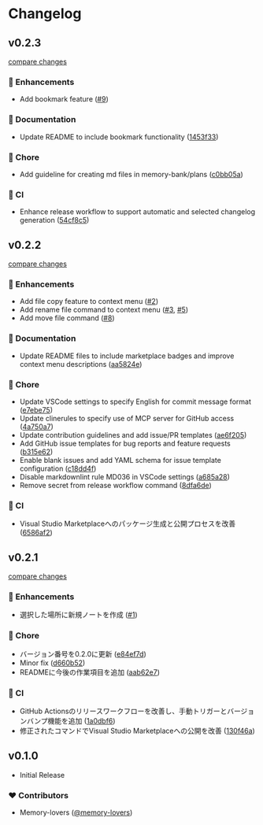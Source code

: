 # Changelog

## v0.2.3

[compare changes](https://github.com/memorylovers/sortable-explorer/compare/v0.2.2...v0.2.3)

### 🚀 Enhancements

- Add bookmark feature ([#9](https://github.com/memorylovers/sortable-explorer/pull/9))

### 📖 Documentation

- Update README to include bookmark functionality ([1453f33](https://github.com/memorylovers/sortable-explorer/commit/1453f33))

### 🏡 Chore

- Add guideline for creating md files in memory-bank/plans ([c0bb05a](https://github.com/memorylovers/sortable-explorer/commit/c0bb05a))

### 🤖 CI

- Enhance release workflow to support automatic and selected changelog generation ([54cf8c5](https://github.com/memorylovers/sortable-explorer/commit/54cf8c5))

## v0.2.2

[compare changes](https://github.com/memorylovers/sortable-explorer/compare/v0.2.1...v0.2.2)

### 🚀 Enhancements

- Add file copy feature to context menu ([#2](https://github.com/memorylovers/sortable-explorer/pull/2))
- Add rename file command to context menu ([#3](https://github.com/memorylovers/sortable-explorer/pull/3), [#5](https://github.com/memorylovers/sortable-explorer/pull/5))
- Add move file command ([#8](https://github.com/memorylovers/sortable-explorer/pull/8))

### 📖 Documentation

- Update README files to include marketplace badges and improve context menu descriptions ([aa5824e](https://github.com/memorylovers/sortable-explorer/commit/aa5824e))

### 🏡 Chore

- Update VSCode settings to specify English for commit message format ([e7ebe75](https://github.com/memorylovers/sortable-explorer/commit/e7ebe75))
- Update clinerules to specify use of MCP server for GitHub access ([4a750a7](https://github.com/memorylovers/sortable-explorer/commit/4a750a7))
- Update contribution guidelines and add issue/PR templates ([ae6f205](https://github.com/memorylovers/sortable-explorer/commit/ae6f205))
- Add GitHub issue templates for bug reports and feature requests ([b315e62](https://github.com/memorylovers/sortable-explorer/commit/b315e62))
- Enable blank issues and add YAML schema for issue template configuration ([c18dd4f](https://github.com/memorylovers/sortable-explorer/commit/c18dd4f))
- Disable markdownlint rule MD036 in VSCode settings ([a685a28](https://github.com/memorylovers/sortable-explorer/commit/a685a28))
- Remove secret from release workflow command ([8dfa6de](https://github.com/memorylovers/sortable-explorer/commit/8dfa6de))

### 🤖 CI

- Visual Studio Marketplaceへのパッケージ生成と公開プロセスを改善 ([6586af2](https://github.com/memorylovers/sortable-explorer/commit/6586af2))

## v0.2.1

[compare changes](https://github.com/memorylovers/sortable-explorer/compare/v0.1.0...v0.2.1)

### 🚀 Enhancements

- 選択した場所に新規ノートを作成 ([#1](https://github.com/memorylovers/sortable-explorer/pull/1))

### 🏡 Chore

- バージョン番号を0.2.0に更新 ([e84ef7d](https://github.com/memorylovers/sortable-explorer/commit/e84ef7d))
- Minor fix ([d660b52](https://github.com/memorylovers/sortable-explorer/commit/d660b52))
- READMEに今後の作業項目を追加 ([aab62e7](https://github.com/memorylovers/sortable-explorer/commit/aab62e7))

### 🤖 CI

- GitHub Actionsのリリースワークフローを改善し、手動トリガーとバージョンバンプ機能を追加 ([1a0dbf6](https://github.com/memorylovers/sortable-explorer/commit/1a0dbf6))
- 修正されたコマンドでVisual Studio Marketplaceへの公開を改善 ([130f46a](https://github.com/memorylovers/sortable-explorer/commit/130f46a))

## v0.1.0

- Initial Release

### ❤️ Contributors

- Memory-lovers ([@memory-lovers](https://github.com/memory-lovers))
